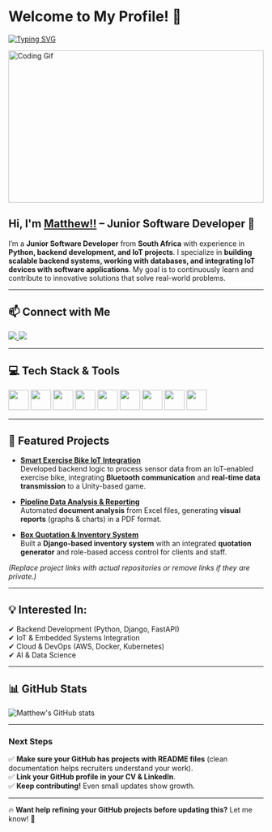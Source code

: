 # **Welcome to My Profile!** 👋  
[![Typing SVG](https://readme-typing-svg.herokuapp.com?font=Fira+Code&pause=1000&width=435&lines=Welcome+to+my+profile%2C+I'm+Matthew)](https://git.io/typing-svg)  

<img src="https://media.giphy.com/media/qgQUggAC3Pfv687qPC/giphy.gif" alt="Coding Gif" width="100%" height="300px">  

## **Hi, I'm [Matthew!!](https://github.com/Mat-t-hew) – Junior Software Developer 🚀**  

I’m a **Junior Software Developer** from **South Africa** with experience in **Python, backend development, and IoT projects**. I specialize in **building scalable backend systems, working with databases, and integrating IoT devices with software applications**. My goal is to continuously learn and contribute to innovative solutions that solve real-world problems.  

---

## **📫 Connect with Me**  

<div> 
  <a href="https://www.linkedin.com/in/matthew-ikenna-8755b8271" target="_blank">
    <img src="https://img.shields.io/badge/-LinkedIn-%230077B5?style=for-the-badge&logo=linkedin&logoColor=white" target="_blank">
  </a> 
  <a href="mailto:n.m.ikenna2@gmail.com" target="_blank">
    <img src="https://img.shields.io/badge/-Gmail-%23333?style=for-the-badge&logo=gmail&logoColor=white" target="_blank">
  </a>  
</div>  

---

## **💻 Tech Stack & Tools**  

<div>
  <img src="https://cdn.jsdelivr.net/gh/devicons/devicon/icons/python/python-original.svg" width="40"/>  
    <img src="https://cdn.jsdelivr.net/gh/devicons/devicon/icons/cplusplus/cplusplus-original.svg" width="40"/>  
  <img src="https://cdn.jsdelivr.net/gh/devicons/devicon/icons/mysql/mysql-original.svg" width="40"/>  
  <img src="https://cdn.jsdelivr.net/gh/devicons/devicon/icons/django/django-plain.svg" width="40"/>  
  <img src="https://cdn.jsdelivr.net/gh/devicons/devicon/icons/html5/html5-original.svg" width="40"/>  
  <img src="https://cdn.jsdelivr.net/gh/devicons/devicon/icons/css3/css3-original.svg" width="40"/>  
  <img src="https://cdn.jsdelivr.net/gh/devicons/devicon/icons/javascript/javascript-original.svg" width="40"/>  
  <img src="https://cdn.jsdelivr.net/gh/devicons/devicon/icons/bootstrap/bootstrap-original.svg" width="40"/>  
  <img src="https://cdn.jsdelivr.net/gh/devicons/devicon/icons/github/github-original.svg" width="40"/>  
</div>  

---

## **📌 Featured Projects**  

- **[Smart Exercise Bike IoT Integration](https://github.com/Mat-t-hew/project-link)**  
  Developed backend logic to process sensor data from an IoT-enabled exercise bike, integrating **Bluetooth communication** and **real-time data transmission** to a Unity-based game.  

- **[Pipeline Data Analysis & Reporting](https://github.com/Mat-t-hew/project-link)**  
  Automated **document analysis** from Excel files, generating **visual reports** (graphs & charts) in a PDF format.  

- **[Box Quotation & Inventory System](https://github.com/Mat-t-hew/project-link)**  
  Built a **Django-based inventory system** with an integrated **quotation generator** and role-based access control for clients and staff.  

*(Replace project links with actual repositories or remove links if they are private.)*  

---

## **💡 Interested In:**  
✔ Backend Development (Python, Django, FastAPI)  
✔ IoT & Embedded Systems Integration  
✔ Cloud & DevOps (AWS, Docker, Kubernetes)  
✔ AI & Data Science  

---

## **📊 GitHub Stats**  

![Matthew's GitHub stats](https://github-readme-stats.vercel.app/api?username=Mat-t-hew&show_icons=true&theme=radical)  

---

### **Next Steps**  
✅ **Make sure your GitHub has projects with README files** (clean documentation helps recruiters understand your work).  
✅ **Link your GitHub profile in your CV & LinkedIn**.  
✅ **Keep contributing!** Even small updates show growth.  

---

🔥 **Want help refining your GitHub projects before updating this?** Let me know! 🚀
